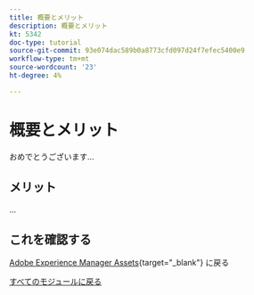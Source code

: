 ```yaml
---
title: 概要とメリット
description: 概要とメリット
kt: 5342
doc-type: tutorial
source-git-commit: 93e074dac589b0a8773cfd097d24f7efec5400e9
workflow-type: tm+mt
source-wordcount: '23'
ht-degree: 4%

---
```


# 概要とメリット

おめでとうございます…

## メリット

...

## これを確認する

[Adobe Experience Manager Assets](./aemassets.md){target="_blank"} に戻る

[すべてのモジュールに戻る](../../../overview.md)
